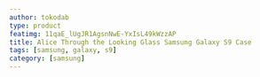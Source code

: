 ```yaml
---
author: tokodab
type: product
featimg: 11qaE_lUgJR1AgsnNwE-YxIsL49kWzzAP
title: Alice Through the Looking Glass Samsung Galaxy S9 Case
tags: [samsung, galaxy, s9]
category: [samsung]
---
```

